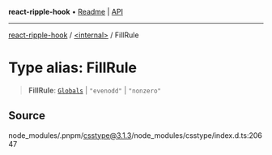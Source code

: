 **react-ripple-hook** • [Readme](../../README.md) \| [API](../../globals.md)

---

[react-ripple-hook](../../README.md) / [\<internal\>](../README.md) / FillRule

# Type alias: FillRule

> **FillRule**: [`Globals`](Globals.md) \| `"evenodd"` \| `"nonzero"`

## Source

node_modules/.pnpm/csstype@3.1.3/node_modules/csstype/index.d.ts:20647
